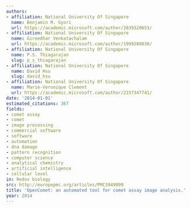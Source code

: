 ```yaml
---
authors:
- affiliation: National University Of Singapore
  name: Benjamin M. Gyori
  url: https://academic.microsoft.com/author/2039320653/
- affiliation: National University Of Singapore
  name: Gireedhar Venkatachalam
  url: https://academic.microsoft.com/author/1999288030/
- affiliation: National University Of Singapore
  name: P.S. Thiagarajan
  slug: p_s_thiagarajan
- affiliation: National University Of Singapore
  name: David Hsu
  slug: david_hsu
- affiliation: National University Of Singapore
  name: Marie-Veronique Clement
  url: https://academic.microsoft.com/author/2157347741/
date: '2014-01-01'
estimated_citations: 367
fields:
- comet assay
- comet
- image processing
- commercial software
- software
- automation
- dna damage
- pattern recognition
- computer science
- analytical chemistry
- artificial intelligence
- cellular level
in: Redox biology
src: http://europepmc.org/articles/PMC3949099
title: 'OpenComet: an automated tool for comet assay image analysis.'
year: 2014
---
```


